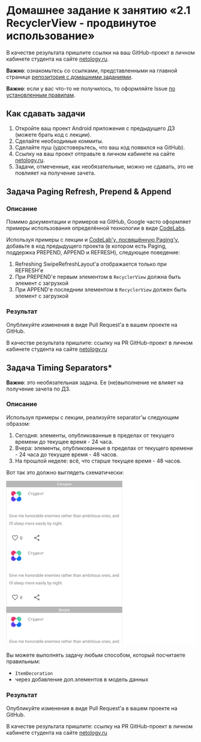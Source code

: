 # Домашнее задание к занятию «2.1 RecyclerView - продвинутое использование»

В качестве результата пришлите ссылки на ваш GitHub-проект в личном кабинете студента на сайте [netology.ru](https://netology.ru).

**Важно**: ознакомьтесь со ссылками, представленными на главной странице [репозитория с домашними заданиями](../README.md).

**Важно**: если у вас что-то не получилось, то оформляйте Issue [по установленным правилам](../report-requirements.md).

## Как сдавать задачи

1. Откройте ваш проект Android приложения с предыдущего ДЗ (можете брать код с лекции).
1. Сделайте необходимые коммиты.
1. Сделайте пуш (удостоверьтесь, что ваш код появился на GitHub).
1. Ссылку на ваш проект отправьте в личном кабинете на сайте [netology.ru](https://netology.ru).
1. Задачи, отмеченные, как необязательные, можно не сдавать, это не повлияет на получение зачета.

## Задача Paging Refresh, Prepend & Append

### Описание

Помимо документации и примеров на GitHub, Google часто оформляет примеры использования определённой технологии в виде [CodeLabs](https://codelabs.developers.google.com/?cat=android).

Используя примеры с лекции и [CodeLab'у, посвящённую Paging'у](https://developer.android.com/codelabs/android-paging), добавьте в код предыдущего проекта (в котором есть Paging, поддержка PREPEND, APPEND и REFRESH), следующее поведение:
1. Refreshing SwipeRefreshLayout'а отображается только при REFRESH'е
1. При PREPEND'е первым элементом в `RecyclerView` должна быть элемент с загрузкой 
1. При APPEND'е последним элементом в `RecyclerView` должен быть элемент с загрузкой

### Результат

Опубликуйте изменения в виде Pull Request'а в вашем проекте на GitHub.

В качестве результата пришлите: ссылку на PR GitHub-проект в личном кабинете студента на сайте [netology.ru](https://netology.ru)

## Задача Timing Separators*

**Важно**: это необязательная задача. Ее (не)выполнение не влияет на получение зачета по ДЗ.

### Описание

Используя примеры с лекции, реализуйте separator'ы следующим образом:
1. Сегодня: элементы, опубликованные в пределах от текущего времени до текущее время - 24 часа.
2. Вчера: элементы, опубликованные в пределах от текущего времени - 24 часа до текущее время - 48 часов.
3. На прошлой неделе: всё, что старше текущее время - 48 часов.

Вот так это должно выглядеть схематически:

![](pic/separators.png)

Вы можете выполнять задачу любым способом, который посчитаете правильным:
* `ItemDecoration`
* через добавление доп.элементов в модель данных

### Результат

Опубликуйте изменения в виде Pull Request'а в вашем проекте на GitHub.

В качестве результата пришлите: ссылку на PR GitHub-проект в личном кабинете студента на сайте [netology.ru](https://netology.ru)
